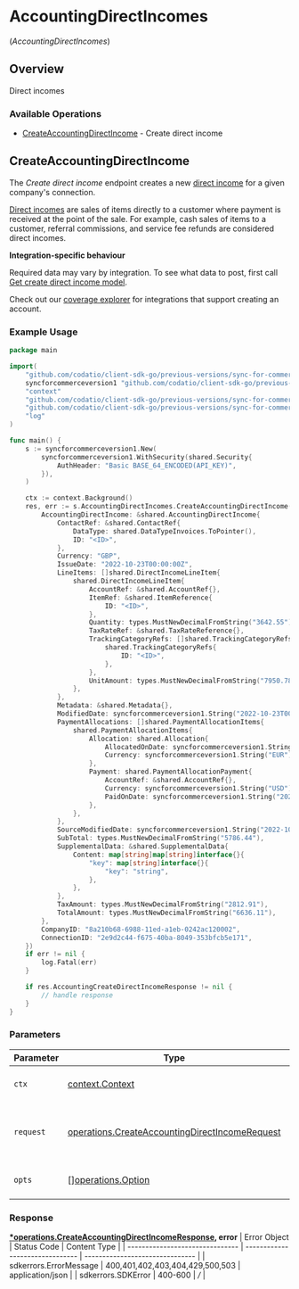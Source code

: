 # AccountingDirectIncomes
(*AccountingDirectIncomes*)

## Overview

Direct incomes

### Available Operations

* [CreateAccountingDirectIncome](#createaccountingdirectincome) - Create direct income

## CreateAccountingDirectIncome

The *Create direct income* endpoint creates a new [direct income](https://docs.codat.io/accounting-api#/schemas/DirectIncome) for a given company's connection.

[Direct incomes](https://docs.codat.io/accounting-api#/schemas/DirectIncome) are sales of items directly to a customer where payment is received at the point of the sale. For example, cash sales of items to a customer, referral commissions, and service fee refunds are considered direct incomes.

**Integration-specific behaviour**

Required data may vary by integration. To see what data to post, first call [Get create direct income model](https://docs.codat.io/accounting-api#/operations/get-create-directIncomes-model).

Check out our [coverage explorer](https://knowledge.codat.io/supported-features/accounting?view=tab-by-data-type&dataType=directIncomes) for integrations that support creating an account.


### Example Usage

```go
package main

import(
	"github.com/codatio/client-sdk-go/previous-versions/sync-for-commerce-version-1/pkg/models/shared"
	syncforcommerceversion1 "github.com/codatio/client-sdk-go/previous-versions/sync-for-commerce-version-1"
	"context"
	"github.com/codatio/client-sdk-go/previous-versions/sync-for-commerce-version-1/pkg/types"
	"github.com/codatio/client-sdk-go/previous-versions/sync-for-commerce-version-1/pkg/models/operations"
	"log"
)

func main() {
    s := syncforcommerceversion1.New(
        syncforcommerceversion1.WithSecurity(shared.Security{
            AuthHeader: "Basic BASE_64_ENCODED(API_KEY)",
        }),
    )

    ctx := context.Background()
    res, err := s.AccountingDirectIncomes.CreateAccountingDirectIncome(ctx, operations.CreateAccountingDirectIncomeRequest{
        AccountingDirectIncome: &shared.AccountingDirectIncome{
            ContactRef: &shared.ContactRef{
                DataType: shared.DataTypeInvoices.ToPointer(),
                ID: "<ID>",
            },
            Currency: "GBP",
            IssueDate: "2022-10-23T00:00:00Z",
            LineItems: []shared.DirectIncomeLineItem{
                shared.DirectIncomeLineItem{
                    AccountRef: &shared.AccountRef{},
                    ItemRef: &shared.ItemReference{
                        ID: "<ID>",
                    },
                    Quantity: types.MustNewDecimalFromString("3642.55"),
                    TaxRateRef: &shared.TaxRateReference{},
                    TrackingCategoryRefs: []shared.TrackingCategoryRefs{
                        shared.TrackingCategoryRefs{
                            ID: "<ID>",
                        },
                    },
                    UnitAmount: types.MustNewDecimalFromString("7950.78"),
                },
            },
            Metadata: &shared.Metadata{},
            ModifiedDate: syncforcommerceversion1.String("2022-10-23T00:00:00Z"),
            PaymentAllocations: []shared.PaymentAllocationItems{
                shared.PaymentAllocationItems{
                    Allocation: shared.Allocation{
                        AllocatedOnDate: syncforcommerceversion1.String("2022-10-23T00:00:00Z"),
                        Currency: syncforcommerceversion1.String("EUR"),
                    },
                    Payment: shared.PaymentAllocationPayment{
                        AccountRef: &shared.AccountRef{},
                        Currency: syncforcommerceversion1.String("USD"),
                        PaidOnDate: syncforcommerceversion1.String("2022-10-23T00:00:00Z"),
                    },
                },
            },
            SourceModifiedDate: syncforcommerceversion1.String("2022-10-23T00:00:00Z"),
            SubTotal: types.MustNewDecimalFromString("5786.44"),
            SupplementalData: &shared.SupplementalData{
                Content: map[string]map[string]interface{}{
                    "key": map[string]interface{}{
                        "key": "string",
                    },
                },
            },
            TaxAmount: types.MustNewDecimalFromString("2812.91"),
            TotalAmount: types.MustNewDecimalFromString("6636.11"),
        },
        CompanyID: "8a210b68-6988-11ed-a1eb-0242ac120002",
        ConnectionID: "2e9d2c44-f675-40ba-8049-353bfcb5e171",
    })
    if err != nil {
        log.Fatal(err)
    }

    if res.AccountingCreateDirectIncomeResponse != nil {
        // handle response
    }
}
```

### Parameters

| Parameter                                                                                                            | Type                                                                                                                 | Required                                                                                                             | Description                                                                                                          |
| -------------------------------------------------------------------------------------------------------------------- | -------------------------------------------------------------------------------------------------------------------- | -------------------------------------------------------------------------------------------------------------------- | -------------------------------------------------------------------------------------------------------------------- |
| `ctx`                                                                                                                | [context.Context](https://pkg.go.dev/context#Context)                                                                | :heavy_check_mark:                                                                                                   | The context to use for the request.                                                                                  |
| `request`                                                                                                            | [operations.CreateAccountingDirectIncomeRequest](../../pkg/models/operations/createaccountingdirectincomerequest.md) | :heavy_check_mark:                                                                                                   | The request object to use for the request.                                                                           |
| `opts`                                                                                                               | [][operations.Option](../../pkg/models/operations/option.md)                                                         | :heavy_minus_sign:                                                                                                   | The options for this request.                                                                                        |


### Response

**[*operations.CreateAccountingDirectIncomeResponse](../../pkg/models/operations/createaccountingdirectincomeresponse.md), error**
| Error Object                    | Status Code                     | Content Type                    |
| ------------------------------- | ------------------------------- | ------------------------------- |
| sdkerrors.ErrorMessage          | 400,401,402,403,404,429,500,503 | application/json                |
| sdkerrors.SDKError              | 400-600                         | */*                             |
